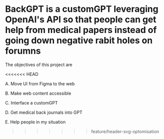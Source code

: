 # BackGPT is a customGPT leveraging OpenAI's API so that people can get help from medical papers instead of going down negative rabit holes on forumns

The objectives of this project are

<<<<<<< HEAD

A. Move UI from Figma to the web

B. Make web content accessible

C. Interface a customGPT

D. Get medical back journals into GPT

E. Help people in my situation

>>>>>>> feature/header-svg-optomisation
